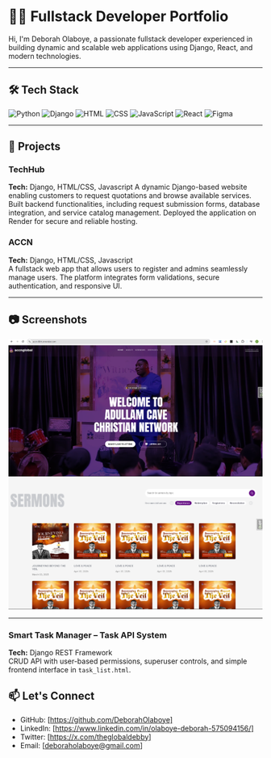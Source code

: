 # 👨‍💻 Fullstack Developer Portfolio

Hi, I'm Deborah Olaboye, a passionate fullstack developer experienced in building dynamic and scalable web applications using Django, React, and modern technologies.

---

## 🛠️ Tech Stack

![Python](https://img.shields.io/badge/-Python-3776AB?style=flat&logo=python&logoColor=white)
![Django](https://img.shields.io/badge/-Django-092E20?style=flat&logo=django&logoColor=white)
![HTML](https://img.shields.io/badge/-HTML5-E34F26?style=flat&logo=html5&logoColor=white)
![CSS](https://img.shields.io/badge/-CSS3-1572B6?style=flat&logo=css3)
![JavaScript](https://img.shields.io/badge/-JavaScript-F7DF1E?style=flat&logo=javascript&logoColor=black)
![React](https://img.shields.io/badge/-React-20232A?style=flat&logo=react)
![Figma](https://img.shields.io/badge/-Figma-F24E1E?style=flat&logo=figma&logoColor=white)

---

## 📁 Projects

### TechHub

**Tech:** Django, HTML/CSS, Javascript
A dynamic Django-based website enabling customers to request quotations and browse available services. Built backend functionalities, including request submission forms, database integration, and service catalog management. Deployed the application on Render for secure and reliable hosting.

### ACCN

**Tech:** Django, HTML/CSS, Javascript  
A fullstack web app that allows users to register and admins seamlessly manage users. The platform integrates form validations, secure authentication, and responsive UI.

---

## 📷 Screenshots

![Home Preview](home.png)
![Sermon Preview](sermons.png)

---

### Smart Task Manager – Task API System

**Tech:** Django REST Framework  
CRUD API with user-based permissions, superuser controls, and simple frontend interface in `task_list.html`.

## 📫 Let's Connect

- GitHub: [https://github.com/DeborahOlaboye]
- LinkedIn: [https://www.linkedin.com/in/olaboye-deborah-575094156/]
- Twitter: [https://x.com/theglobaldebby]
- Email: [deboraholaboye@gmail.com]
